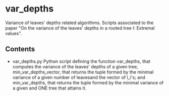 # var_depths
Variance of leaves' depths related algorithms. Scripts associated to the paper "On the variance of the leaves' depths
in a rooted tree I: Extremal values".
## Contents
- var_depths.py Python script defining the function var_depths, that computes the variance of the leaves' depths of
a given tree; min_var_depths_vector, that returns the tuple formed by the minimal variance of a given number of
leavesand the vector of l_i's;     and min_var_depths, that returns the tuple formed by the minimal variance of a
given and ONE tree that attains it.
